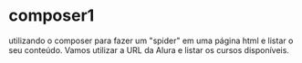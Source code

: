 # composer1
utilizando o composer para fazer um "spider" em uma página html e listar o seu conteúdo. Vamos utilizar a URL da Alura e listar os cursos disponíveis.
